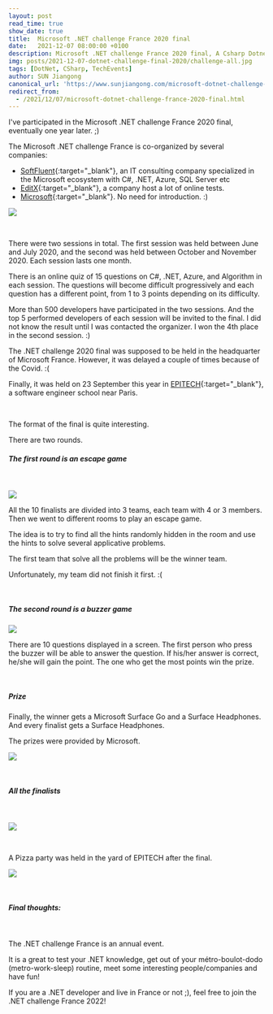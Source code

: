 ```yaml
---
layout: post
read_time: true
show_date: true
title:  Microsoft .NET challenge France 2020 final
date:   2021-12-07 08:00:00 +0100
description: Microsoft .NET challenge France 2020 final, A Csharp Dotnet Azure Algorithm competition organized by Softfluent, Microsoft, EditX
img: posts/2021-12-07-dotnet-challenge-final-2020/challenge-all.jpg 
tags: [DotNet, CSharp, TechEvents]
author: SUN Jiangong
canonical_url: 'https://www.sunjiangong.com/microsoft-dotnet-challenge-france-2020-final.html'
redirect_from:
  - /2021/12/07/microsoft-dotnet-challenge-france-2020-final.html
---
```


I've participated in the Microsoft .NET challenge France 2020 final, eventually one year later. ;)

The Microsoft .NET challenge France is co-organized by several companies:

- [SoftFluent](https://www.softfluent.fr){:target="_blank"}, an IT consulting company specialized in the Microsoft ecosystem with C#, .NET, Azure, SQL Server etc
- [EditX](https://editx.eu){:target="_blank"}, a company host a lot of online tests. 
- [Microsoft](https://www.microsoft.com/){:target="_blank"}. No need for introduction. :)

![](./../../../assets/img/posts/2021-12-07-dotnet-challenge-final-2020/dotnet-challenge-france-2020.jpg)

<!--more-->
<br/>

There were two sessions in total. The first session was held between June and July 2020, and the second was held between October and November 2020. Each session lasts one month.

There is an online quiz of 15 questions on C#, .NET, Azure, and Algorithm in each session. The questions will become difficult progressively and each question has a different point, from 1 to 3 points depending on its difficulty.

More than 500 developers have participated in the two sessions. And the top 5 performed developers of each session will be invited to the final. I did not know the result until I was contacted the organizer. I won the 4th place in the second session. :)

The .NET challenge 2020 final was supposed to be held in the headquarter of Microsoft France. However, it was delayed a couple of times because of the Covid. :(

Finally, it was held on 23 September this year in [EPITECH](https://www.epitech.eu){:target="_blank"}, a software engineer school near Paris. 

<br/>

The format of the final is quite interesting.

There are two rounds.

##### The first round is an escape game

<br/>

![](./../../../assets/img/posts/2021-12-07-dotnet-challenge-final-2020/escape-game.jpg)

All the 10 finalists are divided into 3 teams, each team with 4 or 3 members. Then we went to different rooms to play an escape game.

The idea is to try to find all the hints randomly hidden in the room and use the hints to solve several applicative problems.

The first team that solve all the problems will be the winner team.

Unfortunately, my team did not finish it first. :(

<br/>

##### The second round is a buzzer game

![](./../../../assets/img/posts/2021-12-07-dotnet-challenge-final-2020/buzzer.jpg)

There are 10 questions displayed in a screen. The first person who press the buzzer will be able to answer the question. If his/her answer is correct, he/she will gain the point. The one who get the most points win the prize.

<br/>

##### Prize

Finally, the winner gets a Microsoft Surface Go and a Surface Headphones. And every finalist gets a Surface Headphones.

The prizes were provided by Microsoft. 

![](./../../../assets/img/posts/2021-12-07-dotnet-challenge-final-2020/headphones.jpg)

<br/>

##### All the finalists

<br/>

![](./../../../assets/img/posts/2021-12-07-dotnet-challenge-final-2020/challenge-all.jpg)

<br/>

A Pizza party was held in the yard of EPITECH after the final.

![](./../../../assets/img/posts/2021-12-07-dotnet-challenge-final-2020/pizza-party.jpg)

<br/>

##### Final thoughts:

<br/>

The .NET challenge France is an annual event.

It is a great to test your .NET knowledge, get out of your métro-boulot-dodo (metro-work-sleep) routine, meet some interesting people/companies and have fun!

If you are a .NET developer and live in France or not ;), feel free to join the .NET challenge France 2022!
